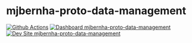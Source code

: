 # mjbernha-proto-data-management

[![Github Actions](https://github.com/matt-bernhardt/mjbernha-proto-data-management/actions/workflows/build_deploy_and_test.yml/badge.svg)](https://github.com/matt-bernhardt/mjbernha-proto-data-management/actions/workflows/build_deploy_and_test.yml)
[![Dashboard mjbernha-proto-data-management](https://img.shields.io/badge/dashboard-mjbernha_proto_data_management-yellow.svg)](https://dashboard.pantheon.io/sites/1ad3e7ec-9b62-421f-8ae5-31ad956a13d2#dev/code)
[![Dev Site mjbernha-proto-data-management](https://img.shields.io/badge/site-mjbernha_proto_data_management-blue.svg)](http://dev-mjbernha-proto-data-management.pantheonsite.io/)